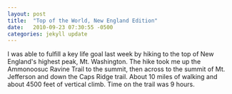 ```yaml
---
layout: post
title:  "Top of the World, New England Edition"
date:   2010-09-23 07:30:55 -0500
categories: jekyll update
---
```

I was able to fulfill a key life goal last week by hiking to the top of New England's highest peak, Mt. Washington. The hike took me up the Ammonoosuc Ravine Trail to the summit, then across to the summit of Mt. Jefferson and down the Caps Ridge trail. About 10 miles of walking and about 4500 feet of vertical climb. Time on the trail was 9 hours.

<script src="https://cdn.jsdelivr.net/npm/publicalbum@latest/embed-ui.min.js" async></script>
<div class="pa-gallery-player-widget" style="width:100%; height:480px; display:none;"
  data-link="https://photos.app.goo.gl/3BZaTxkQzoDfsnzt6"
  data-title="New photo by Ed Dennison"
  data-repeat="false">
  <object data="https://lh3.googleusercontent.com/8qvJCr0yOOppxpNPxR6iprqdi0xJxMwc8NOseUbYOMnEIdd9znLpOLPSowIAOZ06EJ6jcuFIYFVg55_LfgfYRnK1RbBhl6PzcqD0NAX8k-RFM6qroDjFt9UneSQdoGZRvrogNqxp5dg=w1920-h1080"></object>
</div>

